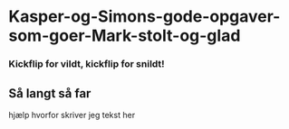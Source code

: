 # Kasper-og-Simons-gode-opgaver-som-goer-Mark-stolt-og-glad
### Kickflip for vildt, kickflip for snildt!
## Så langt så far
hjælp hvorfor skriver jeg tekst her